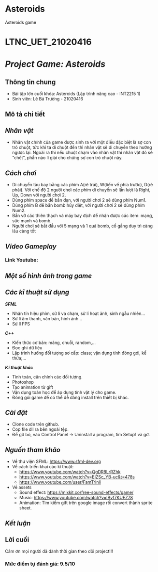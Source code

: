 # Asteroids
Asteroids game

# LTNC_UET_21020416

# _Project Game: Asteroids_

## Thông tin chung
- Bài tập lớn cuối khóa: Asteroids (Lập trình nâng cao - INT2215 1)
- Sinh viên: Lê Bá Trường - 21020416



## Mô tả chi tiết
## _Nhân vật_
- Nhân vật chính của game được sinh ra với một điều đặc biệt là sợ con trỏ chuột, tức khi ta di chuột đến thì nhân vật sẽ di chuyển theo hướng ngược lại. Ngoài ra thì nếu chuột chạm vào nhân vật thì nhân vật đó sẽ "chết", phần nào lí giải cho chứng sợ con trỏ chuột này.



## _Cách chơi_
- Di chuyển tàu bay bằng các phím A(rẽ trái), W(tiến về phía trước), D(rẽ phải). Với chế độ 2 người chơi các phím di chuyển sẽ lần lượt là Right, Up, Down với người chơi 2.
- Dùng phím space để bắn đạn, với người chơi 2 sẽ dùng phím Num1.
- Dùng phím B để bắn bomb hủy diệt, với người chơi 2 sẽ dùng phím Num2.
- Bắn vỡ các thiên thạch và máy bay địch để nhận được các item: mạng, sức mạnh và bomb.
- Người chơi sẽ bắt đầu với 5 mạng và 1 quả bomb, cố gắng duy trì càng lâu càng tốt


## _Video Gameplay_

### Link Youtube: 



## _Một số hình ảnh trong game_



## _Các kĩ thuật sử dụng_

_**SFML**_
- Nhận tín hiệu phím, sử lí va chạm, sử lí hoạt ảnh, sinh ngẫu nhiên...
- Sử lí âm thanh, văn bản, hình ảnh...
- Sử lí FPS

_**C++**_
- Kiến thức cơ bản: mảng, chuỗi, random,...
- Đọc ghi dữ liệu 
- Lập trình hướng đối tượng sơ cấp: class; vận dụng tính đóng gói, kế thừa;...

_**Kĩ thuật khác**_
- Tính toán, căn chỉnh các đối tượng.
- Photoshop
- Tạo animation từ gift
- Vận dụng toán học để áp dụng tính vật lý cho game.
- Đóng gói game để có thể dễ dàng install trên thiết bị khác.



## _Cài đặt_
- Clone code trên github.
- Cop file dll ra bên ngoài tệp.
- Để gỡ bỏ, vào Control Panel -> Uninstall a program, tìm Setup1 và gỡ.


## _Nguồn tham khảo_
- Về thư viện SFML: https://www.sfml-dev.org
- Về cách triển khai các kĩ thuật:
    - https://www.youtube.com/watch?v=QgDR8LrRZhk
    - https://www.youtube.com/watch?v=EIZSc_YB-uc&t=478s
    - https://www.youtube.com/user/FamTrinli
- Về assets
    - Sound effect: https://mixkit.co/free-sound-effects/game/
    - Music: https://www.youtube.com/watch?v=IBvf7KUEZ78
    - Animation: Tìm kiếm gift trên google image rồi convert thành sprite sheet.

## _Kết luận_


## Lời cuối
  Cảm ơn mọi người đã dành thời gian theo dõi project!!!
  
  
  
 ### Mức điểm tự đánh giá: 9.5/10
